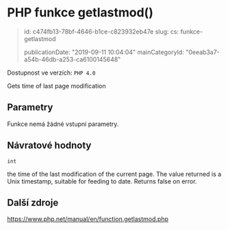 PHP funkce getlastmod()
=======================

> id: c474fb13-78bf-4646-b1ce-c823932eb47e
> slug:
> 	cs: funkce-getlastmod
>
> publicationDate: "2019-09-11 10:04:04"
> mainCategoryId: "0eeab3a7-a54b-46db-a253-ca6100145648"

Dostupnost ve verzích: `PHP 4.0`

Gets time of last page modification


Parametry
--------------

Funkce nemá žádné vstupní parametry.

Návratové hodnoty
----------------

`int`

the time of the last modification of the current
page. The value returned is a Unix timestamp, suitable for
feeding to date. Returns false on error.

Další zdroje
------------

https://www.php.net/manual/en/function.getlastmod.php
